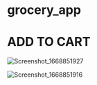 # grocery_app

<h1> ADD TO CART </h1>

![Screenshot_1668851927](https://user-images.githubusercontent.com/88947135/202849741-27e744d3-1826-4608-ba9a-d58c15f2a7d9.png)

![Screenshot_1668851916](https://user-images.githubusercontent.com/88947135/202849739-ffcaeb05-cdd4-4428-b455-97f6665bc956.png)
